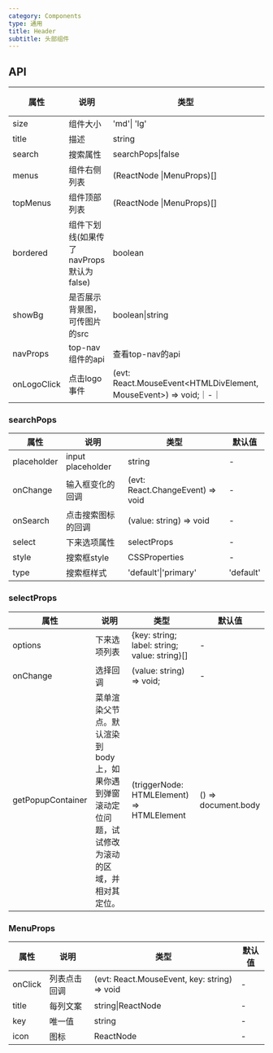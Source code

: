 ```yaml
---
category: Components
type: 通用
title: Header
subtitle: 头部组件
---
```

## API
  
| 属性 | 说明 | 类型 | 默认值 |
| --- | ---  | --- | ---   |
| size | 组件大小 | 'md'\| 'lg' | 'md' |
| title | 描述 | string|--|
| search | 搜索属性 | searchPops\|false | false |
| menus | 组件右侧列表 | (ReactNode \|MenuProps)[]| | - |
| topMenus | 组件顶部列表 | (ReactNode \|MenuProps)[]| | - |
|bordered|组件下划线(如果传了navProps默认为false)|boolean|true|
|showBg|是否展示背景图，可传图片的src|boolean\|string|false|
|navProps|top-nav组件的api|查看top-nav的api|-|
|onLogoClick|点击logo事件|(evt: React.MouseEvent<HTMLDivElement, MouseEvent>) => void;｜-｜

### searchPops

| 属性 | 说明 | 类型 | 默认值 |
| --- | ---  | --- | ---   |
| placeholder | input placeholder | string | - |
| onChange | 输入框变化的回调 | (evt: React.ChangeEvent<HTMLInputElement>) => void | - |
| onSearch | 点击搜索图标的回调 | (value: string) => void | - |
| select | 下来选项属性 | selectProps | - |
| style | 搜索框style | CSSProperties | - |
| type | 搜索框样式 | 'default'\|'primary' | 'default' |

### selectProps 
| 属性 | 说明 | 类型 | 默认值 |
| --- | ---  | --- | ---   |
| options |下来选项列表 | {key: string; label: string; value: string}[] | - |
|onChange|选择回调|(value: string) => void;|-|
|getPopupContainer|菜单渲染父节点。默认渲染到 body 上，如果你遇到弹窗滚动定位问题，试试修改为滚动的区域，并相对其定位。|(triggerNode: HTMLElement) => HTMLElement|() => document.body|


### MenuProps 
| 属性 | 说明 | 类型 | 默认值 |
| --- | ---  | --- | ---   |
| onClick |列表点击回调 | (evt: React.MouseEvent<HTMLElement>, key: string) => void | - |
|title|每列文案|string\|ReactNode|-|
|key| 唯一值|string|-|
|icon| 图标|ReactNode|-|



